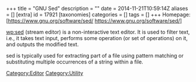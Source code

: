 +++
title = "GNU Sed"
description = ""
date = 2014-11-21T10:59:14Z
aliases = []
[extra]
id = 17921
[taxonomies]
categories = []
tags = []
+++
Homepage: [https://www.gnu.org/software/sed/ https://www.gnu.org/software/sed/]

[wp:sed](https://en.wikipedia.org/wiki/sed) (stream editor) is a non-interactive text editor. 
It is used to filter text, i.e., it takes text input, 
performs some operation (or set of operations) on it, 
and outputs the modified text. 

sed is typically used for extracting part of a file using pattern matching 
or substituting multiple occurrences of a string within a file.

[Category:Editor](https://rosettacode.org/wiki/Category:Editor)
[Category:Utility](https://rosettacode.org/wiki/Category:Utility)
